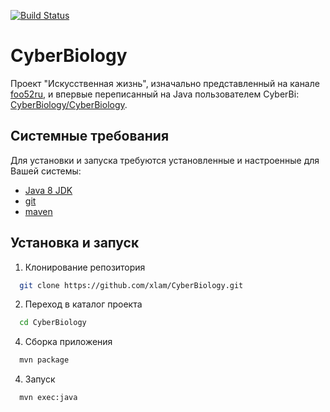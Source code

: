 [![Build Status](https://travis-ci.org/xlam/CyberBiology.svg?branch=master)](https://travis-ci.org/xlam/CyberBiology)

# CyberBiology
Проект "Искусственная жизнь", изначально представленный на канале [foo52ru](https://www.youtube.com/watch?v=PCx228KcOow), и впервые переписанный на Java пользователем CyberBi: [CyberBiology/CyberBiology](https://github.com/CyberBiology/CyberBiology).

## Системные требования
Для установки и запуска требуются установленные и настроенные для Вашей системы:
- [Java 8 JDK](https://www.oracle.com/technetwork/java/javase/downloads/jdk8-downloads-2133151.html)
- [git](https://git-scm.com/)
- [maven](https://maven.apache.org/)
## Установка и запуск
1. Клонирование репозитория
```bash
  git clone https://github.com/xlam/CyberBiology.git
```
2. Переход в каталог проекта
```bash
  cd CyberBiology
```
4. Сборка приложения
```bash
  mvn package
```
4. Запуск
```bash
  mvn exec:java
```
